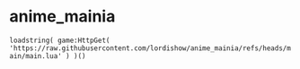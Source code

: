 # anime_mainia

`loadstring(
    game:HttpGet(
        'https://raw.githubusercontent.com/lordishow/anime_mainia/refs/heads/main/main.lua'
    )
)()
`

